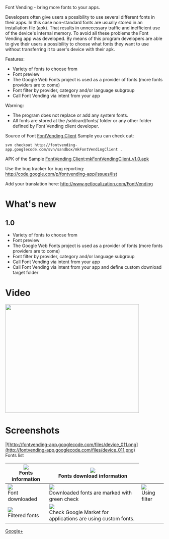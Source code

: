 Font Vending - bring more fonts to your apps.

Developers often give users a possibility to use several different fonts in their apps. In this case non-standard fonts are usually stored in an installation file (apk). That results in unnecessary traffic and inefficient use of the device's internal memory.
To avoid all these problems the Font Vending app was developed. By means of this program developers are able to give their users a possibility to choose what fonts they want to use without transferring it to user's device with their apk.

Features:
  * Variety of fonts to choose from
  * Font preview
  * The Google Web Fonts project is used as a provider of fonts (more fonts providers are to come)
  * Font filter by provider, category and/or language subgroup
  * Call Font Vending via intent from your app

Warning:
  * The program does not replace or add any system fonts.
  * All fonts are stored at the /sddcard/fonts/ folder or any other folder defined by Font Vending client developer.

Source of Font [FontVending Client](FontVendingClient.md) Sample you can check out:
```
svn checkout http://fontvending-app.googlecode.com/svn/sandbox/mkFontVendingClient .
```

APK of the Sample [FontVending Client](FontVendingClient.md):[mkFontVendingClient\_v1.0.apk](http://code.google.com/p/fontvending-app/downloads/detail?name=mkFontVendingClient_v1.0.apk&can=2&q=)


Use the bug tracker for bug reporting: http://code.google.com/p/fontvending-app/issues/list

Add your translation here: http://www.getlocalization.com/FontVending


# What's new #

## 1.0 ##
  * Variety of fonts to choose from
  * Font preview
  * The Google Web Fonts project is used as a provider of fonts (more fonts providers are to come)
  * Font filter by provider, category and/or language subgroup
  * Call Font Vending via intent from your app
  * Call Font Vending via intent from your app and define custom download target folder

# Video #
<a href='http://www.youtube.com/watch?feature=player_embedded&v=5uzF3rnjG8Q' target='_blank'><img src='http://img.youtube.com/vi/5uzF3rnjG8Q/0.jpg' width='425' height=344 /></a>


# Screenshots #
|![http://fontvending-app.googlecode.com/files/device_011.png](http://fontvending-app.googlecode.com/files/device_011.png)<br>Fonts list<table><thead><th><img src='http://fontvending-app.googlecode.com/files/device_02.png' /><br>Fonts information</th><th><img src='http://fontvending-app.googlecode.com/files/device_03.png' /><br>Fonts download information</th></thead><tbody>
<tr><td><img src='http://fontvending-app.googlecode.com/files/device_04.png' /><br>Font downloaded                                             </td><td><img src='http://fontvending-app.googlecode.com/files/device_05.png' /><br>Downloaded fonts are marked with green check</td><td><img src='http://fontvending-app.googlecode.com/files/device_06.png' /><br>Using filter              </td></tr>
<tr><td><img src='http://fontvending-app.googlecode.com/files/device_07.png' /><br>Filtered fonts                                              </td><td><img src='http://fontvending-app.googlecode.com/files/device_08.png' /><br>Check Google Market for applications are using custom fonts.</td><td>                                                                                                     </td></tr></tbody></table>


<a href='https://plus.google.com/104512463398531242371?rel=author'>Google+</a>


